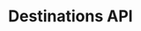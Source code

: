 ---
title: Destinations API
description: Connect to destinations and activate data.
openAPISpec: https://raw.githubusercontent.com/AdobeDocs/experience-platform-apis/main/src/swagger-specs/destinations.yaml
--- 
